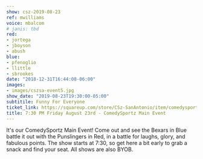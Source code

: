 ```yaml
---
show: csz-2019-08-23
ref: mwilliams
voice: mbalcom
# janis: tbd
red:
- jortega
- jboyson
- abush
blue:
- pfenoglio
- llittle
- sbrookes
date: "2018-12-31T16:44:08-06:00"
images:
- images/cszsa-event5.jpg
show_date: "2019-08-23T19:30:00-05:00"
subtitile: Funny For Everyone
ticket_link: https://squareup.com/store/CSz-SanAntonio/item/comedysportz-friday-august-rd
title: 7:30 PM Friday August 23rd - ComedySportz Main Event
---
```


It's our ComedySportz Main Event! Come out and see the Bexars in Blue battle it out with the Punslingers in Red, in a battle for laughs, glory, and fabulous points. The show starts at 7:30, so get here a bit early to grab a snack and find your seat. All shows are also BYOB.
